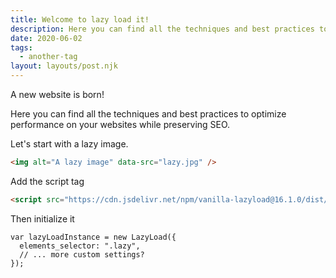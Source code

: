 ```yaml
---
title: Welcome to lazy load it!
description: Here you can find all the techniques and best practices to optimize performance on your websites and preserve SEO.
date: 2020-06-02
tags:
  - another-tag
layout: layouts/post.njk
---
```


A new website is born!

Here you can find all the techniques and best practices to optimize performance on your websites while preserving SEO.

Let's start with a lazy image.

```html
<img alt="A lazy image" data-src="lazy.jpg" />
```

Add the script tag

```html
<script src="https://cdn.jsdelivr.net/npm/vanilla-lazyload@16.1.0/dist/lazyload.min.js"></script>
```

Then initialize it

```js/0
var lazyLoadInstance = new LazyLoad({
  elements_selector: ".lazy",
  // ... more custom settings?
});
```
